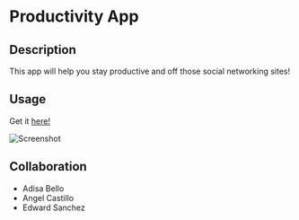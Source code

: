 # Productivity App

## Description

This app will help you stay productive and off those social networking sites!

## Usage

Get it [here!]()

![Screenshot]()



## Collaboration

- Adisa Bello
- Angel Castillo
- Edward Sanchez